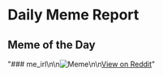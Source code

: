 # Daily Meme Report

## Meme of the Day
"### me_irl\n\n![Meme](https://i.redd.it/2h8x0rm96xae1.png)\n\n[View on Reddit](https://redd.it/1ht86zx)"
